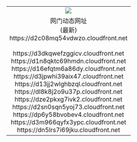 ﻿<table>
  <tr></tr>
  <tr><td colspan=2 align=center><img src="https://d2c08mq54vdwzo.cloudfront.net/Up/oGate.jpg" /></td></tr>
  <tr><td colspan=2 align=center>网门动态网址<br/>(最新)
<br>https://d2c08mq54vdwzo.cloudfront.net
<br/>
<br>https://d3dkqwefzggicv.cloudfront.net
<br>https://d1n8qktc69hmdn.cloudfront.net
<br>https://d16efqtm6a86dy.cloudfront.net
<br>https://d3jpwhi39aix47.cloudfront.net
<br>https://d13jj2wlghbzql.cloudfront.net
<br>https://dl8k8j2o9u37p.cloudfront.net
<br>https://dze2pkxg7ivk2.cloudfront.net
<br>https://d2sn0sqn5yoj73.cloudfront.net
<br>https://dp6y58bvobev4.cloudfront.net
<br>https://d3m966qyfx3ypc.cloudfront.net
<br>https://dn5lrs7i69jku.cloudfront.net
    </td>
  </tr>
</table>
